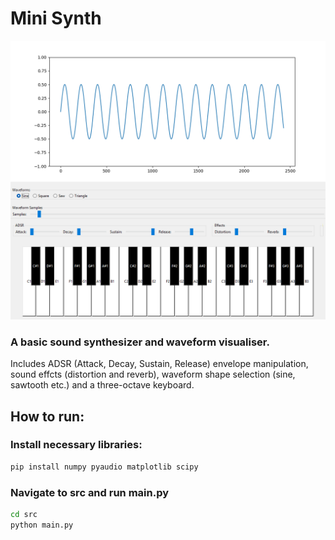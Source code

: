 # Mini Synth

![Project in action](screenshots/image.png)

### A basic sound synthesizer and waveform visualiser. 
Includes ADSR (Attack, Decay, Sustain, Release) envelope manipulation, sound effcts (distortion and reverb), waveform shape selection (sine, sawtooth etc.) and a three-octave keyboard.


## How to run:

### Install necessary libraries:
```bash 
pip install numpy pyaudio matplotlib scipy
```

### Navigate to src and run main.py
```bash 
cd src
python main.py
```